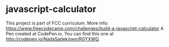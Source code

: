 # javascript-calculator
This project is part of FCC curriculum. More info: https://www.freecodecamp.com/challenges/build-a-javascript-calculator
A Pen created at CodePen.io. You can find this one at http://codepen.io/NadaSadek/pen/RGYXWQ.

 
